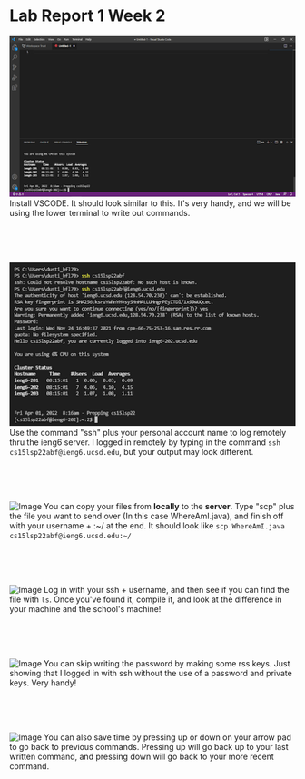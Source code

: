 # Lab Report 1 Week 2
![Image](lab1screenshot1.png) Install VSCODE. It should look similar to this. It's very handy, and we will be using the lower terminal to write out commands.

<br><br><br>

![Image](lab1screenshot2.png)
Use the command "ssh" plus your personal account name to log remotely thru the ieng6 server. I logged in remotely by typing in the command 
``` ssh cs15lsp22abf@ieng6.ucsd.edu ```, but your output may look different.

<br><br><br>

![Image](lab1screenshot3.png)
You can copy your files from **locally** to the **server**. Type "scp" plus the file you want to send over (In this case WhereAmI.java), and finish off with your username + :~/ 
at the end. It should look like ```scp WhereAmI.java cs15lsp22abf@ieng6.ucsd.edu:~/```

<br><br><br>

![Image](lab1screenshot32.png)
Log in with your ssh + username, and then see if you can find the file with ``ls``. Once you've found it, compile it, and look at the difference in your machine and the school's machine!

<br><br><br>

![Image](lab1screenshot4.png)
You can skip writing the password by making some rss keys. 
Just showing that I logged in with ssh without the use of a password and private keys. Very handy!

<br><br><br>

![Image](lab1screenshot5.png)
You can also save time by pressing up or down on your arrow pad to go back to previous commands. Pressing up will go back up to your last written command, and pressing down will go back to your more recent command.
